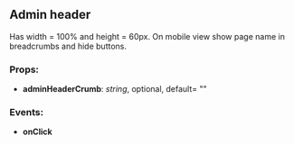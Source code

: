 ## **Admin header**

Has width = 100% and height = 60px. On mobile view show page name in breadcrumbs and hide buttons.

### Props:
* **adminHeaderCrumb**: _string_, optional, default= ""

### Events:
* **onClick**

